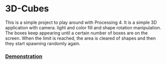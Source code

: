 # 3D-Cubes

This is a simple project to play around with Processing 4. It is a simple 3D application with camera. light and color fill and shape rotation manipulation.
The boxes keep appearing until a certain number of boxes are on the screen. When the limit is reached, the area is cleared of shapes and then they start spawning
randomly again. 

### [Demonstration](https://www.youtube.com/watch?v=nf4i6f1eFWc&ab_channel=ChristosDouris)
